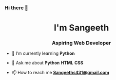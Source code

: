 

### Hi there 👋
<h1 align="center"> I'm Sangeeth</h1>
<h3 align="center">Aspiring Web Developer</h3>

- 🌱 I’m currently learning **Python** 

- 💬 Ask me about **Python** **HTML** **CSS**

- 📫 How to reach me **Sangeeths431@gmail.com**

